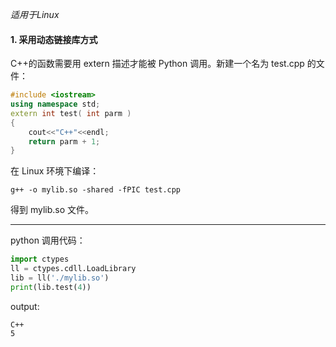 
*适用于Linux*

#### 1. 采用动态链接库方式

C++的函数需要用 extern 描述才能被 Python 调用。新建一个名为 test.cpp 的文件：

```C++
#include <iostream>
using namespace std;
extern int test( int parm )
{
    cout<<"C++"<<endl;
    return parm + 1;
}
```
在 Linux 环境下编译：
```
g++ -o mylib.so -shared -fPIC test.cpp
```
得到 mylib.so 文件。

-----
python 调用代码：

```python
import ctypes
ll = ctypes.cdll.LoadLibrary
lib = ll('./mylib.so')
print(lib.test(4))
```
output:
```
C++
5
```